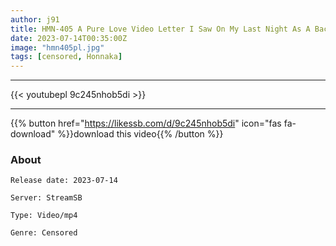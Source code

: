 ```yaml
---
author: j91
title: HMN-405 A Pure Love Video Letter I Saw On My Last Night As A Bachelor A Pure Love Video Where I Collided With My Childhood Friend Who Was Always By My Side And Was More Than A Friend But Less Than A Lover. Mizuki Yayoi
date: 2023-07-14T00:35:00Z
image: "hmn405pl.jpg"
tags: [censored, Honnaka]
---
```

___

{{< youtubepl 9c245nhob5di >}}
___

{{% button href="https://likessb.com/d/9c245nhob5di" icon="fas fa-download" %}}download this video{{% /button %}}
### About

`Release date: 2023-07-14`

`Server: StreamSB`

`Type: Video/mp4`

`Genre:	Censored`